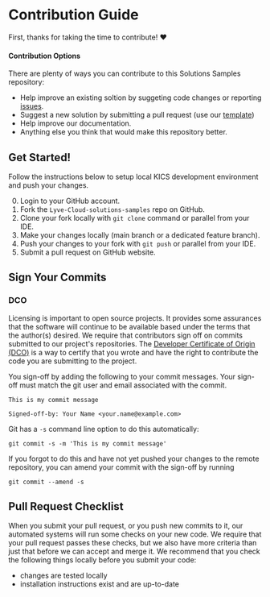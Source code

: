 # Contribution Guide

First, thanks for taking the time to contribute! ❤️

#### Contribution Options

There are plenty of ways you can contribute to this Solutions Samples repository:

- Help improve an existing soltion by suggeting code changes or reporting [issues](https://github.com/Seagate/Lyve-Cloud-solutions-samples/issues).
- Suggest a new solution by submitting a pull request (use our [template](https://github.com/Seagate/Lyve-Cloud-solutions-samples/tree/main/Integration-Template))
- Help improve our documentation.
- Anything else you think that would make this repository better.

## Get Started!

Follow the instructions below to setup local KICS development environment and push your changes.

0. Login to your GitHub account.
1. Fork the `Lyve-Cloud-solutions-samples` repo on GitHub.
2. Clone your fork locally with ```git clone``` command or parallel from your IDE. 
3. Make your changes locally (main branch or a dedicated feature branch).
4. Push your changes to your fork with ```git push``` or parallel from your IDE.
5. Submit a pull request on GitHub website.

## Sign Your Commits

### DCO
Licensing is important to open source projects. It provides some assurances that
the software will continue to be available based under the terms that the
author(s) desired. We require that contributors sign off on commits submitted to
our project's repositories. The [Developer Certificate of Origin
(DCO)](https://developercertificate.org/) is a way to certify that you wrote and
have the right to contribute the code you are submitting to the project.

You sign-off by adding the following to your commit messages. Your sign-off must
match the git user and email associated with the commit.

    This is my commit message

    Signed-off-by: Your Name <your.name@example.com>

Git has a `-s` command line option to do this automatically:

    git commit -s -m 'This is my commit message'

If you forgot to do this and have not yet pushed your changes to the remote
repository, you can amend your commit with the sign-off by running 

    git commit --amend -s 
    
## Pull Request Checklist

When you submit your pull request, or you push new commits to it, our automated
systems will run some checks on your new code. We require that your pull request
passes these checks, but we also have more criteria than just that before we can
accept and merge it. We recommend that you check the following things locally
before you submit your code:

* changes are tested locally
* installation instructions exist and are up-to-date
